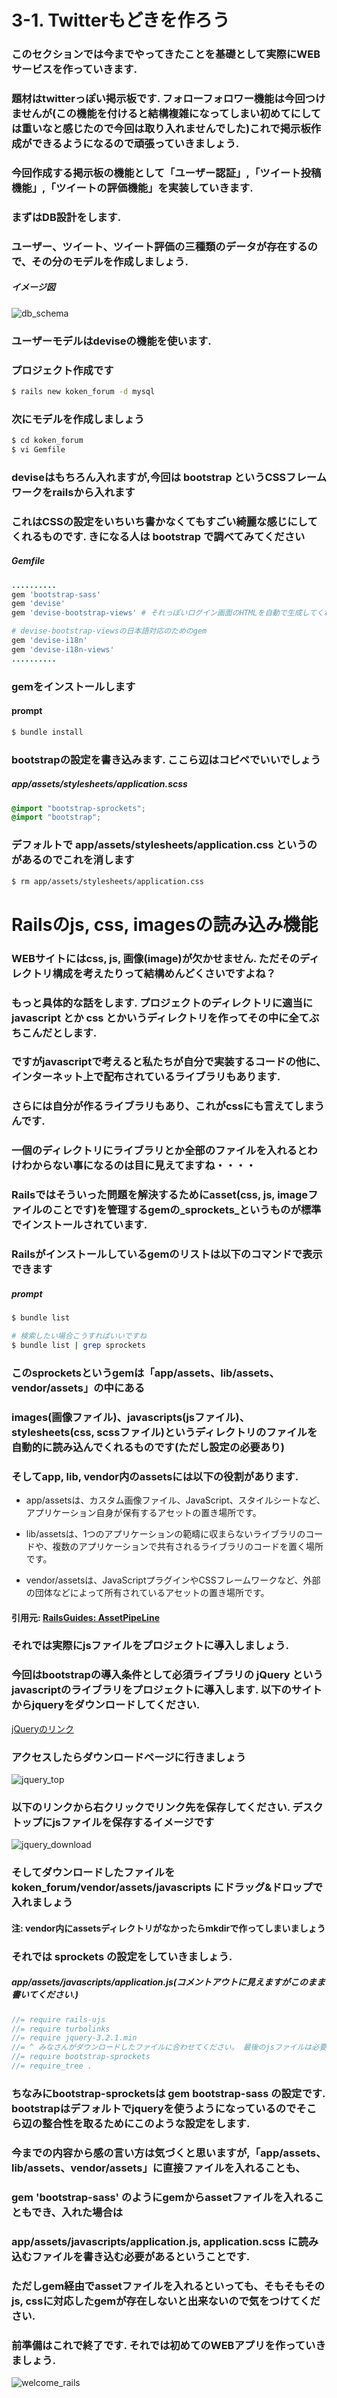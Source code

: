 # 3-1. Twitterもどきを作ろう

### このセクションでは今までやってきたことを基礎として実際にWEBサービスを作っていきます.

### 題材はtwitterっぽい掲示板です. フォローフォロワー機能は今回つけませんが(この機能を付けると結構複雑になってしまい初めてにしては重いなと感じたので今回は取り入れませんでした)これで掲示板作成ができるようになるので頑張っていきましょう.

### 今回作成する掲示板の機能として「ユーザー認証」,「ツイート投稿機能」,「ツイートの評価機能」を実装していきます.

### まずはDB設計をします.

### ユーザー、ツイート、ツイート評価の三種類のデータが存在するので、その分のモデルを作成しましょう.

##### イメージ図
![db_schema](https://kokenstudy.github.io/2017/assets/img/sec_3/db_schema.png)

### ユーザーモデルはdeviseの機能を使います.

### プロジェクト作成です
```bash
$ rails new koken_forum -d mysql
```

### 次にモデルを作成しましょう
```bash
$ cd koken_forum
$ vi Gemfile
```

### deviseはもちろん入れますが,今回は bootstrap というCSSフレームワークをrailsから入れます

### これはCSSの設定をいちいち書かなくてもすごい綺麗な感じにしてくれるものです. きになる人は bootstrap で調べてみてください

##### Gemfile
```ruby
..........
gem 'bootstrap-sass'
gem 'devise'
gem 'devise-bootstrap-views' # それっぽいログイン画面のHTMLを自動で生成してくれるgem、これがなくても自分で作れば済む話ですが時間短縮のため使います.

# devise-bootstrap-viewsの日本語対応のためのgem
gem 'devise-i18n'
gem 'devise-i18n-views'
..........
```

### gemをインストールします

#### prompt
```bash
$ bundle install
```

### bootstrapの設定を書き込みます. ここら辺はコピペでいいでしょう

##### app/assets/stylesheets/application.scss
```scss
@import "bootstrap-sprockets";
@import "bootstrap";
```

### デフォルトで app/assets/stylesheets/application.css というのがあるのでこれを消します
```bash
$ rm app/assets/stylesheets/application.css
```

# Railsのjs, css, imagesの読み込み機能

### WEBサイトにはcss, js, 画像(image)が欠かせません. ただそのディレクトリ構成を考えたりって結構めんどくさいですよね？

### もっと具体的な話をします. プロジェクトのディレクトリに適当に javascript とか css とかいうディレクトリを作ってその中に全てぶちこんだとします.

### ですがjavascriptで考えると私たちが自分で実装するコードの他に、インターネット上で配布されているライブラリもあります.

### さらには自分が作るライブラリもあり、これがcssにも言えてしまうんです.

### 一個のディレクトリにライブラリとか全部のファイルを入れるとわけわからない事になるのは目に見えてますね・・・・

### Railsではそういった問題を解決するためにasset(css, js, imageファイルのことです)を管理するgemの_sprockets_というものが標準でインストールされています.

### Railsがインストールしているgemのリストは以下のコマンドで表示できます

##### prompt
```bash
$ bundle list

# 検索したい場合こうすればいいですね
$ bundle list | grep sprockets
```

### このsprocketsというgemは「app/assets、lib/assets、vendor/assets」の中にある
### images(画像ファイル)、javascripts(jsファイル)、stylesheets(css, scssファイル)というディレクトリのファイルを自動的に読み込んでくれるものです(ただし設定の必要あり)

### そしてapp, lib, vendor内のassetsには以下の役割があります.

* app/assetsは、カスタム画像ファイル、JavaScript、スタイルシートなど、アプリケーション自身が保有するアセットの置き場所です。

* lib/assetsは、1つのアプリケーションの範疇に収まらないライブラリのコードや、複数のアプリケーションで共有されるライブラリのコードを置く場所です。

* vendor/assetsは、JavaScriptプラグインやCSSフレームワークなど、外部の団体などによって所有されているアセットの置き場所です。

#### 引用元: [RailsGuides: AssetPipeLine](https://railsguides.jp/asset_pipeline.html)

### それでは実際にjsファイルをプロジェクトに導入しましょう.
### 今回はbootstrapの導入条件として必須ライブラリの jQuery というjavascriptのライブラリをプロジェクトに導入します. 以下のサイトからjqueryをダウンロードしてください.

[jQueryのリンク](https://jquery.com/)

### アクセスしたらダウンロードページに行きましょう
![jquery_top](https://kokenstudy.github.io/2017/assets/img/sec_3/jquery_top.png)

### 以下のリンクから右クリックでリンク先を保存してください. デスクトップにjsファイルを保存するイメージです
![jquery_download](https://kokenstudy.github.io/2017/assets/img/sec_3/jquery_download.png)

### そしてダウンロードしたファイルを koken\_forum/vendor/assets/javascripts にドラッグ&ドロップで入れましょう

#### 注: vendor内にassetsディレクトリがなかったらmkdirで作ってしまいましょう

### それでは sprockets の設定をしていきましょう.

##### app/assets/javascripts/application.js(コメントアウトに見えますがこのまま書いてください.)
```js
//= require rails-ujs
//= require turbolinks
//= require jquery-3.2.1.min
//= ^ みなさんがダウンロードしたファイルに合わせてください。 最後のjsファイルは必要ありません
//= require bootstrap-sprockets
//= require_tree .
```

### ちなみにbootstrap-sprocketsは gem bootstrap-sass の設定です. bootstrapはデフォルトでjqueryを使うようになっているのでそこら辺の整合性を取るためにこのような設定をします.

### 今までの内容から感の言い方は気づくと思いますが,「app/assets、lib/assets、vendor/assets」に直接ファイルを入れることも、
### gem 'bootstrap-sass' のようにgemからassetファイルを入れることもでき、入れた場合は

### app/assets/javascripts/application.js, application.scss に読み込むファイルを書き込む必要があるということです.

### ただしgem経由でassetファイルを入れるといっても、そもそもそのjs, cssに対応したgemが存在しないと出来ないので気をつけてください.

### 前準備はこれで終了です. それでは初めてのWEBアプリを作っていきましょう.

![welcome_rails](https://kokenstudy.github.io/2017/assets/img/sec_3/welcome_rails.png)